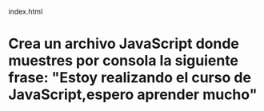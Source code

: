 index.html

<!DOCTYPE html>
<head>
   
</head>
<body>
    <h1>Crea un archivo JavaScript donde muestres por consola la siguiente frase: "Estoy realizando el curso de
    JavaScript,espero aprender mucho"</h1>
    <script src="app.js"></script>
    </body>



</html>
